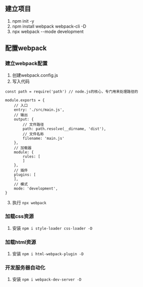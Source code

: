 ## 建立项目
1. npm init -y
2. npm install webpack webpack-cli -D
3. npx webpack --mode development

## 配置webpack
### 建立webpack配置
1. 创建webpack.config.js
2. 写入代码
```
const path = require('path') // node.js的核心，专门用来处理路径的

module.exports = {
    // 入口
    entry: './src/main.js',
    // 输出
    output: {
        // 文件路径
        path: path.resolve(__dirname, 'dist'),
        // 文件名称
        filename: 'main.js'
    },
    // 加载器
    module: {
        rules: [
        ]
    },
    // 插件
    plugins: [
    ],
    // 模式
    mode: 'development',
}

```
3. 执行 `npx webpack`

### 加载css资源
1. 安装 `npm i style-loader css-loader -D`

### 加载html资源
1. 安装 `npm i html-webpack-plugin -D`

### 开发服务器自动化
1. 安装 `npm i webpack-dev-server -D`


